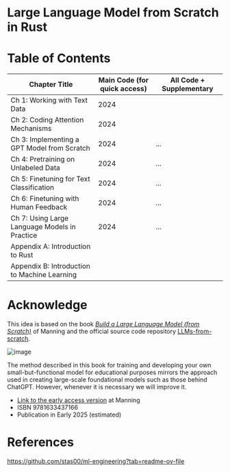 # Large Language Model from Scratch in Rust

# Table of Contents

| Chapter Title                                  | Main Code (for quick access)                                                                                                    | All Code + Supplementary      |
|------------------------------------------------|---------------------------------------------------------------------------------------------------------------------------------|-------------------------------|
| Ch 1: Working with Text Data                   | 2024 |          |
| Ch 2: Coding Attention Mechanisms              | 2024 |              |
| Ch 3: Implementing a GPT Model from Scratch    | 2024                                                                                                                     | ...                           |
| Ch 4: Pretraining on Unlabeled Data            | 2024                                                                                                                         | ...                           |
| Ch 5: Finetuning for Text Classification       | 2024                                                                                                                         | ...                           |
| Ch 6: Finetuning with Human Feedback           | 2024                                                                                                                         | ...                           |
| Ch 7: Using Large Language Models in Practice  | 2024                                                                                                                       | ...                           |
| Appendix A: Introduction to Rust           |  |  |
| Appendix B: Introduction to Machine Learning           |  |  |

# Acknowledge

This idea is based on the book [*Build a Large Language Model (from Scratch)*](http://mng.bz/orYv) of Manning and the official source code repository [LLMs-from-scratch](https://github.com/rasbt/LLMs-from-scratch).

![image](https://github.com/cguz/LLMs-from-scratch-Rust/assets/15159632/35e84ce4-996b-4d06-aa7b-fd19c6414488)

The method described in this book for training and developing your own small-but-functional model for educational purposes mirrors the approach used in creating large-scale foundational models such as those behind ChatGPT. However, whenever it is necessary we will improve it.

- [Link to the early access version](http://mng.bz/orYv) at Manning
- ISBN 9781633437166
- Publication in Early 2025 (estimated)

# References

https://github.com/stas00/ml-engineering?tab=readme-ov-file
